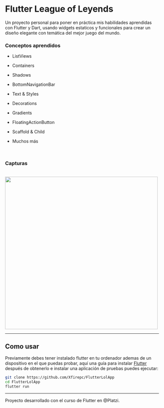# Flutter League of Leyends

Un proyecto personal para poner en práctica mis habilidades aprendidas con Flutter y Dart, usando widgets estaticos y funcionales para crear un diseño elegante con temática del mejor juego del mundo.

### Conceptos aprendidos

- ListViews

- Containers

- Shadows

- BottomNavigationBar

- Text & Styles

- Decorations

- Gradients

- FloatingActionButton

- Scaffold & Child

- Muchos más

  

<br/>

### Capturas
<br/>

<img src="assets/images/p6.png" width="500px">

-----------------

## Como usar

Previamente debes tener instalado flutter en tu ordenador ademas de un dispositivo en el que puedas probar, aquí una guía para instalar [Flutter](https://docs.flutter.dev/get-started/install) después de obtenerlo e instalar una aplicación de pruebas puedes ejecutar:

```sh
git clone https://github.com/Xfirepc/FlutterLolApp
cd FlutterLolApp
flutter run
```

-----------------

Proyecto desarrollado con el curso de Flutter en @Platzi.